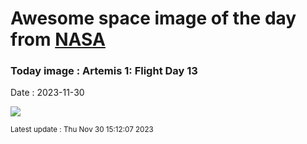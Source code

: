 
# Awesome space image of the day from [NASA](https://api.nasa.gov/)

### Today image : Artemis 1: Flight Day 13
Date : 2023-11-30

![](https://apod.nasa.gov/apod/image/2311/art001e000672-orig1024c.jpg)

<small>Latest update : Thu Nov 30 15:12:07 2023</small>
        